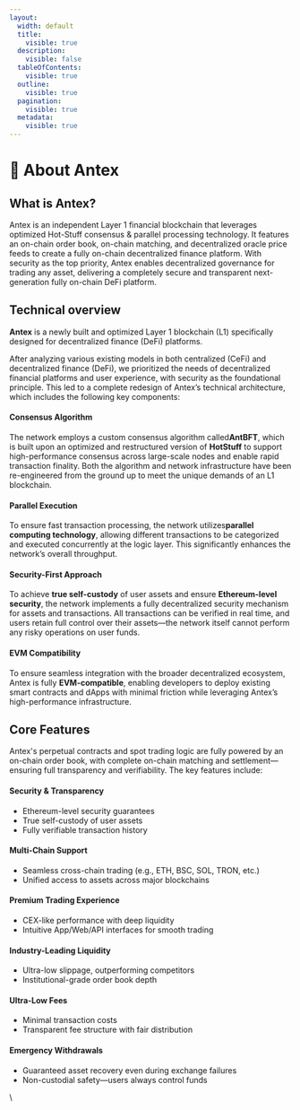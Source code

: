 ```yaml
---
layout:
  width: default
  title:
    visible: true
  description:
    visible: false
  tableOfContents:
    visible: true
  outline:
    visible: true
  pagination:
    visible: true
  metadata:
    visible: true
---
```


# 👋 About Antex

## **What is Antex?**

Antex is an independent Layer 1 financial blockchain that leverages optimized Hot-Stuff consensus & parallel processing technology. It features an on-chain order book, on-chain matching, and decentralized oracle price feeds to create a fully on-chain decentralized finance platform. With security as the top priority, Antex enables decentralized governance for trading any asset, delivering a completely secure and transparent next-generation fully on-chain DeFi platform.

## Technical overview <a href="#technical-overview" id="technical-overview"></a>

**Antex​**​ is a newly built and optimized Layer 1 blockchain (L1) specifically designed for decentralized finance (DeFi) platforms.

After analyzing various existing models in both centralized (CeFi) and decentralized finance (DeFi), we prioritized the needs of decentralized financial platforms and user experience, with security as the foundational principle. This led to a complete redesign of Antex’s technical architecture, which includes the following key components:

#### ​**​Consensus Algorithm​**​

The network employs a custom consensus algorithm called ​**​AntBFT​**​, which is built upon an optimized and restructured version of ​**​HotStuff​**​ to support high-performance consensus across large-scale nodes and enable rapid transaction finality. Both the algorithm and network infrastructure have been re-engineered from the ground up to meet the unique demands of an L1 blockchain.

#### ​**​Parallel Execution​**​

To ensure fast transaction processing, the network utilizes ​**​parallel computing technology​**​, allowing different transactions to be categorized and executed concurrently at the logic layer. This significantly enhances the network’s overall throughput.

#### ​**​Security-First Approach​**​

To achieve ​**​true self-custody​**​ of user assets and ensure ​**​Ethereum-level security​**​, the network implements a fully decentralized security mechanism for assets and transactions. All transactions can be verified in real time, and users retain full control over their assets—the network itself cannot perform any risky operations on user funds.

#### ​**​EVM Compatibility​**​

To ensure seamless integration with the broader decentralized ecosystem, Antex is fully ​**​EVM-compatible​**​, enabling developers to deploy existing smart contracts and dApps with minimal friction while leveraging Antex’s high-performance infrastructure.

## Core Features

Antex's perpetual contracts and spot trading logic are fully powered by an on-chain order book, with complete on-chain matching and settlement—ensuring full transparency and verifiability. The key features include:

#### Security & Transparency

* Ethereum-level security guarantees
* True self-custody of user assets
* Fully verifiable transaction history

#### Multi-Chain Support

* Seamless cross-chain trading (e.g., ETH, BSC, SOL, TRON, etc.)
* Unified access to assets across major blockchains

#### Premium Trading Experience

* CEX-like performance with deep liquidity
* Intuitive App/Web/API interfaces for smooth trading

#### Industry-Leading Liquidity

* Ultra-low slippage, outperforming competitors
* Institutional-grade order book depth

#### Ultra-Low Fees

* Minimal transaction costs
* Transparent fee structure with fair distribution

#### Emergency Withdrawals

* Guaranteed asset recovery even during exchange failures
* Non-custodial safety—users always control funds

\
